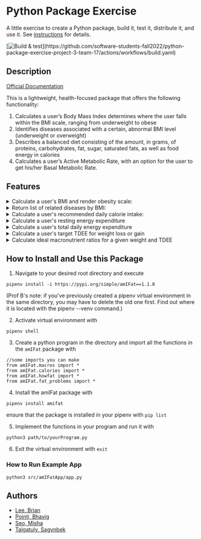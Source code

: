 # Python Package Exercise

A little exercise to create a Python package, build it, test it, distribute it, and use it. See [instructions](./instructions.md) for details.

[![Build & test](https://github.com/software-students-fall2022/python-package-exercise-project-3-team-17/actions/workflows/build.yaml/badge.svg?)](https://github.com/software-students-fall2022/python-package-exercise-project-3-team-17/actions/workflows/build.yaml)

## Description

[Official Documentation](https://pypi.org/project/amIFat/#description) <br>

This is a lightweight, health-focused package that offers the following functionality: <br>

<ol>
    <li>Calculates a user’s Body Mass Index determines where the user falls within the BMI scale, ranging from underweight to obese</li>
    <li>Identifies diseases associated with a certain, abnormal BMI level (underweight or overweight)</li>
    <li>Describes a balanced diet consisting of the amount, in grams, of proteins, carbohydrates, fat, sugar, saturated fats, as well as food energy in calories</li>
    <li>Calculates a user’s Active Metabolic Rate, with an option for the user to get his/her Basal Metabolic Rate.</li>
</ol>

## Features

<details>
<summary>Calculate a user's BMI and render obesity scale:</summary>

    howfat(age, height, weight, scale):
    //Returns bmi score, scale

    /More details about parameters:

    * age - integer value representing age
    * height - numeric value representing height
        * metric - float value in (cm)
        * imperial - float value in (in)
    * weight- numeric value representing weight
        * metric - float value in (kg)
        * imperial - float value in (lbs)
    * scale
        * "i" for imperial
        * "m" for metric

    /Disclosure:
    BMI and its respective obesity scale may not reflect a precise overview of one's health conditions, especially for ages under 18 and above 65.

</details>

<details>
<summary>Return list of related diseases by BMI:</summary>

    fat_problems(bmi):
    //Returns related diseases

</details>

<details>
<summary>Calculate a user's recommended daily calorie intake: </summary>

    calories(age, gender, height, weight, activityLevel, scale):
    //Returns recommended daily calorie intake

    /More details about parameters

    * age - integer value representing age
    * gender
        * "f" for female
        * "m" for male
    * height - numeric value representing height
        * metric - float value in (cm)
        * imperial - float value in (in)
    * weight - numeric value representing weight
        * metric - float value in (kgs)
        * imperial - float value in (lbs)
    * activityLevel- numeric value (integer) representing a user's activity level
        Use scale below:
        0-Basal Metabolic Rate
        1-Sedentary: little or no exercise
        2-Lightly active: exercise 1-3 times a week
        3-Moderately active: exercise 3-5 times a week
        4-Active: exercise 6-7 times a week
        5-Very active: hard exercise 6-7 times a week
    * scale
        * "i" for imperial
        * "m" for metric

</details>

<details>

<summary>Calculate a user's resting energy expenditure</summary>

    calculateREE(age, gender, height, weight, scale):

    More details about parameters:

    * age - integer value representing age
    * gender
        "f" for female
        "m" for male
    * height - numeric value representing height
        * metric - float value in (cm)
        * imperial - float value in (in)
    * weight - numeric value representing weight
         * metric - float value in (kgs)
        * imperial - float value in (lbs)
    * scale
        * "i" for imperial
        * "m" for metric

</details>

<details>

<summary>Calculate a user's total daily energy expenditure</summary>

    calculateTDEE(REE, userActivityLevel)

    More details about parameters

    * REE - Resting Energy Expenditure in calories (how many calories burned at rest)

    * userActivityLevel- numeric value (integer) representing a user's activity level
        Use scale below:
        1 - Sedentary: Just everyday activities like a bit of walking, a couple of flights of stairs, eating, talking, etc. (REE X 1.2)

        2 - Lightly active: Any activity that burns an additional 200-400 calories for females or 250-500 calories for males. (REE x 1.375)

        3 - Moderately active: Any activity that burns an additional 400-650 calories for females or 500-800 calories for males. (REE x 1.55)

        4 - Very Active: Any activity that burns an additional 650+ calories for females or 800+ calories for males. (REE x 1.725)

</details>

<details>

<summary>Calculate a user's target TDEE for weight loss or gain</summary>

    weightLossOrGainCalculator(TDEE, lossOrGain)

    More details about parameters

    * weight - numeric value representing weight
    q   * metric - float value in (kgs)
        * imperial - float value in (lbs)

    * lossOrGain
        * 'l' for loss - aiming to lose weight
        * 'g' for gain - aiming to gain weight
    * scale
        * "i" for imperial
        * "m" for metric

</details>

<details>

<summary>Calculate ideal macronutrient ratios for a given weight and TDEE</summary>

    macros(weight, targetTDEE, scale)

    More details about parameters

    * TDEE - total daily energy expenditure in calories (amount of energy your body burns in a day)

    * lossOrGain
        * 'l' for loss - aiming to lose weight
        * 'g' for gain - aiming to gain weight

</details>

## How to Install and Use this Package

1. Navigate to your desired root directory and execute

```
pipenv install -i https://pypi.org/simple/amIFat==1.1.0
```

(Prof B's note: if you've previously created a pipenv virtual environment in the same directory, you may have to delete the old one first. Find out where it is located with the pipenv --venv command.)

2. Activate virtual environment with

```
pipenv shell
```

3. Create a python program in the directory and import all the functions in the `amIFat` package with

```
//some imports you can make
from amIFat.macros import *
from amIFat.calories import *
from amIFat.howfat import *
from amIFat.fat_problems import *
```

4. Install the amIFat package with

```
pipenv install amifat
```
ensure that the package is installed in your pipenv with ```pip list```

5. Implement the functions in your program and run it with

```
python3 path/to/yourProgram.py
```

6. Exit the virtual environment with `exit`

### How to Run Example App

```
python3 src/amIFatApp/app.py
```

## Authors

-   <a href="https://github.com/shl622">Lee, Brian</a>
-   <a href="https://github.com/bpointi">Pointi, Bhavig</a>
-   <a href="https://github.com/mishaseo">Seo, Misha</a>
-   <a href="https://github.com/sagynbek001">Talgatuly, Sagynbek</a>
